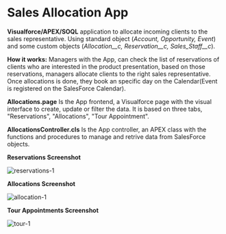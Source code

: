 # Sales Allocation App
<b>Visualforce/APEX/SOQL</b> application to allocate incoming clients to the sales representative. Using standard object (<em>Account, Opportunity, Event</em>) and some custom objects (<em>Allocation__c, Reservation__c, Sales_Staff__c</em>).

<b>How it works:</b> Managers with the App, can check the list of reservations of clients who are interested in the product presentation, based on those reservations, managers allocate clients to the right sales representative. Once allocations is done, they book an specific day on the Calendar(Event is registered on the SalesForce Calendar).

<b>Allocations.page</b> Is the App frontend, a Visualforce page with the visual interface to create, update or filter the data. It is based on three tabs, "Reservations", "Allocations", "Tour Appointment".

<b>AllocationsController.cls</b> Is the App controller, an APEX class with the functions and procedures to manage and retrive data from SalesForce objects.

<b>Reservations Screenshot</b>

![reservations-1](https://user-images.githubusercontent.com/8003697/59267851-31efb000-8c43-11e9-9257-4fdecf791afb.jpg)

<b>Allocations Screenshot</b>

![allocation-1](https://user-images.githubusercontent.com/8003697/59267812-1389b480-8c43-11e9-90bc-1fc7ceb7fdaa.jpg)

<b>Tour Appointments Screenshot</b>

![tour-1](https://user-images.githubusercontent.com/8003697/59267892-48960700-8c43-11e9-8af7-6db40ac51359.jpg)
